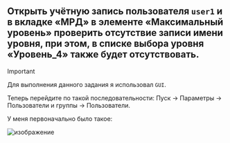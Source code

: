 ## Открыть учётную запись пользователя `user1` и в вкладке «МРД» в элементе «Максимальный уровень» проверить отсутствие записи имени уровня, при этом, в списке выбора уровня «Уровень_4» также будет отсутствовать.

> [!IMPORTANT]
> Для выполнения данного задания я использовал `GUI`.

Теперь перейдите по такой последовательности: Пуск -> Параметры -> Пользователи и группы -> Пользователи. 

У меня первоначально было такое: 

![изображение](https://github.com/user-attachments/assets/5f7c4ed9-a11a-425a-a31f-379c5d87a671)
